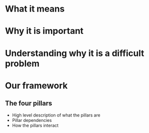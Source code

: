 # What it means

# Why it is important

# Understanding why it is a difficult problem

# Our framework

## The four pillars
- High level description of what the pillars are
- Pillar dependencies
- How the pillars interact

